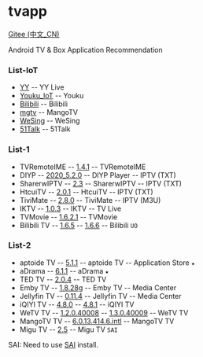 # tvapp

[Gitee (中文_CN)](https://github.com/hhoyinn/tvapp/blob/main/README.gitee.md)

Android TV & Box Application Recommendation

### List-IoT
- [YY](https://github.com/hhoyinn/tvapp/raw/main/iot/yy.apk) -- YY Live
- [Youku_IoT](https://github.com/hhoyinn/tvapp/raw/main/iot/youku_iot.apk) -- Youku
- [Bilibili](https://github.com/hhoyinn/tvapp/raw/main/iot/bilibili.apk) -- Bilibili
- [mgtv](https://github.com/hhoyinn/tvapp/raw/main/iot/mgtv.apk) -- MangoTV
- [WeSing](https://github.com/hhoyinn/tvapp/raw/main/iot/wesing.apk) -- WeSing
- [51Talk](https://github.com/hhoyinn/tvapp/raw/main/iot/51talk.apk) -- 51Talk

### List-1
- TVRemoteIME -- [1.4.1](https://github.com/hhoyinn/tvapp/raw/main/list1/tvremoteime_1.4.1.apk) -- TVRemoteIME
- DIYP -- [2020_5.2.0](https://github.com/hhoyinn/tvapp/raw/main/list1/diyp2020_5.2.0.apk) -- DIYP Player -- IPTV (TXT)
- SharerwIPTV -- [2.3](https://github.com/hhoyinn/tvapp/raw/main/list1/sharerwiptv_2.3.apk) -- SharerwIPTV -- IPTV (TXT)
- HtcuiTV -- [2.0.1](https://github.com/hhoyinn/tvapp/raw/main/list1/htcuitv_2.0.1.apk) -- HtcuiTV -- IPTV (TXT)
- TiviMate -- [2.8.0](https://github.com/hhoyinn/tvapp/raw/main/list1/tivimate_2.8.0.apk) -- TiviMate -- IPTV (M3U)
- IKTV -- [1.0.3](https://github.com/hhoyinn/tvapp/raw/main/list1/iktv_1.0.3.apk) -- IKTV -- TV Live
- TVMovie -- [1.6.2.1](https://github.com/hhoyinn/tvapp/raw/main/list1/tvmovie_1.6.2.1.apk) -- TVMovie
- Bilibili TV -- [1.6.5](https://github.com/hhoyinn/tvapp/raw/main/list1/bilibilitv_1.6.5.apk) -- [1.6.6](https://github.com/hhoyinn/tvapp/raw/main/list1/bilibilitv_1.6.6.apk) -- Bilibili `UO` 

### List-2
- aptoide TV -- [5.1.1](https://github.com/hhoyinn/tvapp/raw/main/list2/aptoidetv_5.1.1.apk) -- aptoide TV -- Application Store `★` 
- aDrama -- [6.1.1](https://github.com/hhoyinn/tvapp/raw/main/list2/adrama_6.1.1.apk) -- aDrama `★` 
- TED TV -- [2.0.4](https://github.com/hhoyinn/tvapp/raw/main/list2/ted_tv_2.0.4.apk) -- TED TV
- Emby TV -- [1.8.28g](https://github.com/hhoyinn/tvapp/raw/main/list2/emby_tv_1.8.28g.apk) -- Emby TV -- Media Center
- Jellyfin TV -- [0.11.4](https://github.com/hhoyinn/tvapp/raw/main/list2/jellyfin_tv_0.11.4.apk) -- Jellyfin TV -- Media Center
- iQIYI TV -- [4.8.0](https://github.com/hhoyinn/tvapp/raw/main/list2/iqiyi_tv_4.8.0.apk) -- [4.8.1](https://github.com/hhoyinn/tvapp/raw/main/list2/iqiyi_tv_4.8.1.apk) -- iQIYI TV
- WeTV TV -- [1.2.0.40008](https://github.com/hhoyinn/tvapp/raw/main/list2/wetv_tv_1.2.0.40008.apk) -- [1.3.0.40009](https://github.com/hhoyinn/tvapp/raw/main/list2/wetv_tv_1.3.0.40009.apk) -- WeTV TV
- MangoTV TV -- [6.0.13.414.6.intl](https://github.com/hhoyinn/tvapp/raw/main/list2/mgtv_tv_6.0.13.414.6.intl.apk) -- MangoTV TV
- Migu TV -- [2.5](https://github.com/hhoyinn/tvapp/raw/main/list2/migu_tv_2.5.zip) -- Migu TV `SAI` 


SAI: Need to use [SAI](https://github.com/hhoyinn/tvapp/raw/main/sai_2.10_10_26_2019.apk) install.
